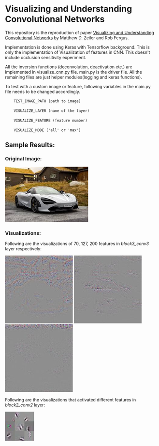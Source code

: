 Visualizing and Understanding Convolutional Networks 
====================================================

This repository is the reproduction of paper [Visualizing and Understanding Convolutional Networks][]
by Matthew D. Zeiler and Rob Fergus.

[Visualizing and Understanding Convolutional Networks]: https://arxiv.org/abs/1311.2901

Implementation is done using Keras with Tensorflow background. This is only the
implementation of Visualization of features in CNN. This doesn't include occlusion
sensitivity experiment.

All the inversion functions (deconvolution, deactivation etc.) are implemented in visualize_cnn.py file. main.py is the driver file. All the remaining files are just helper modules(logging and keras functions). 

To test with a custom image or feature, following variables in the main.py file needs to be changed accordingly.

        TEST_IMAGE_PATH (path to image)

        VISUALIZE_LAYER (name of the layer)

        VISUALIZE_FEATURE (feature number)

        VISUALIZE_MODE ('all' or 'max')

## Sample Results:

### Original Image:

![alt text](test_images/car.jpeg)

### Visualizations:

Following are the visualizations of 70, 127, 200 features in *block3_conv3* layer respectively:

![alt-text-1](output/car_block3_conv3_70.jpg "feature 70") ![alt-text-2](output/car_block3_conv3_127.jpg "feature 127") ![alt-text-3](output/car_block3_conv3_200.jpg "feature 200")

Following are the visualizations that activated different features in *block2_conv2* layer:

![alt-text-1](output/car_block2_conv2.jpg)
